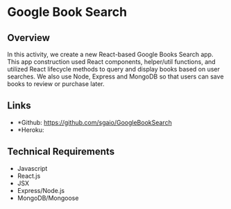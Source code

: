 # Google Book Search

## Overview
In this activity, we create a new React-based Google Books Search app. This app construction used React components, helper/util functions, and utilized React lifecycle methods to query and display books based on user searches. We also use Node, Express and MongoDB so that users can save books to review or purchase later.

## Links
* *Github: https://github.com/sgaio/GoogleBookSearch
* *Heroku: 


## Technical Requirements
* Javascript
* React.js
* JSX
* Express/Node.js
* MongoDB/Mongoose

